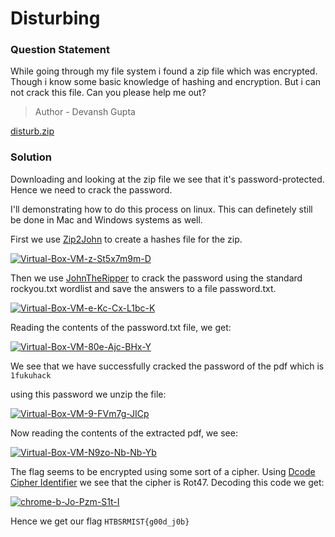 # Disturbing

### Question Statement
While going through my file system i found a zip file which was encrypted. Though i know some basic knowledge of hashing and encryption. But i can not crack this file. Can you please help me out?

> Author - Devansh Gupta

 <a href="https://ctf.htbsrmist.tech/files/ca870dadc0248715071a4666bbbf6992/disturb.zip?token=eyJ1c2VyX2lkIjo0NiwidGVhbV9pZCI6bnVsbCwiZmlsZV9pZCI6M30.ZeOJWQ.97jXPwhByewhEWJ2nlJXYFzeiyE">disturb.zip</a>

### Solution
Downloading and looking at the zip file we see that it's password-protected. Hence we need to crack the password.

I'll demonstrating how to do this process on linux. This can definetely still be done in Mac and Windows systems as well.

First we use  <a href="https://github.com/openwall/john/blob/bleeding-jumbo/src/zip2john.c">Zip2John</a> to create a hashes file for the zip.

<a href="https://ibb.co/TkkNyKf"><img src="https://i.ibb.co/t441RZG/Virtual-Box-VM-z-St5x7m9m-D.png" alt="Virtual-Box-VM-z-St5x7m9m-D" border="0"></a>

Then we use  <a href="https://github.com/openwall/john/tree/bleeding-jumbo">JohnTheRipper</a> to crack the password using the standard rockyou.txt wordlist and save the answers to a file password.txt.

<a href="https://ibb.co/12h3CgH"><img src="https://i.ibb.co/KyRYtPC/Virtual-Box-VM-e-Kc-Cx-L1bc-K.png" alt="Virtual-Box-VM-e-Kc-Cx-L1bc-K" border="0"></a>

Reading the contents of the password.txt file, we get:

<a href="https://imgbb.com/"><img src="https://i.ibb.co/jyX6ymR/Virtual-Box-VM-80e-Ajc-BHx-Y.png" alt="Virtual-Box-VM-80e-Ajc-BHx-Y" border="0"></a>

We see that we have successfully cracked the password of the pdf which is ```1fukuhack```

using this password we unzip the file:

<a href="https://imgbb.com/"><img src="https://i.ibb.co/Br4rDty/Virtual-Box-VM-9-FVm7g-JICp.png" alt="Virtual-Box-VM-9-FVm7g-JICp" border="0"></a>

Now reading the contents of the extracted pdf, we see:

<a href="https://imgbb.com/"><img src="https://i.ibb.co/QXbrVnL/Virtual-Box-VM-N9zo-Nb-Nb-Yb.png" alt="Virtual-Box-VM-N9zo-Nb-Nb-Yb" border="0"></a>

The flag seems to be encrypted using some sort of a cipher. Using <a href="https://www.dcode.fr/cipher-identifier">Dcode Cipher Identifier</a> we see that the cipher is Rot47.
Decoding this code we get:

<a href="https://imgbb.com/"><img src="https://i.ibb.co/M8KCsTD/chrome-b-Jo-Pzm-S1t-I.png" alt="chrome-b-Jo-Pzm-S1t-I" border="0"></a>

Hence we get our flag ```HTBSRMIST{g00d_j0b}```




